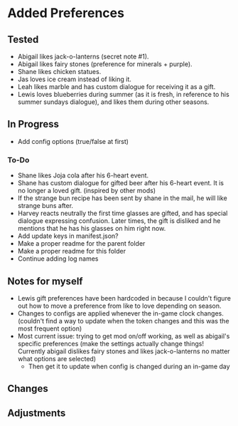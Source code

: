 # Added Preferences 

## Tested 
- Abigail likes jack-o-lanterns (secret note #1). 
- Abigail likes fairy stones (preference for minerals + purple). 
- Shane likes chicken statues.
- Jas loves ice cream instead of liking it.
- Leah likes marble and has custom dialogue for receiving it as a gift. 
- Lewis loves blueberries during summer (as it is fresh, in reference to his summer sundays dialogue), and likes them during other seasons.

## In Progress 
- Add config options (true/false at first)

### To-Do  
- Shane likes Joja cola after his 6-heart event. 
- Shane has custom dialogue for gifted beer after his 6-heart event. It is no longer a loved gift. (inspired by other mods)
- If the strange bun recipe has been sent by shane in the mail, he will like strange buns after. 
- Harvey reacts neutrally the first time glasses are gifted, and has special dialogue expressing confusion. Later times, the gift is disliked and he mentions that he has his glasses on him right now. 
- Add update keys in manifest.json? 
- Make a proper readme for the parent folder 
- Make a proper readme for this folder 
- Continue adding log names 

## Notes for myself 
- Lewis gift preferences have been hardcoded in because I couldn't figure out how to move a preference from like to love depending on season. 
- Changes to configs are applied whenever the in-game clock changes. (couldn't find a way to update when the token changes and this was the most frequent option)
- Most current issue: trying to get mod on/off working, as well as abigail's specific preferences (make the settings actually change things! Currently abigail dislikes fairy stones and likes jack-o-lanterns no matter what options are selected)
  - Then get it to update when config is changed during an in-game day 

## Changes 
## Adjustments 




